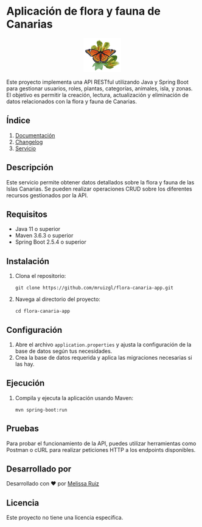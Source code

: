 # Aplicación de flora y fauna de Canarias

<div align="center">
    <img src="img/2.gif" width=100>
</div>

Este proyecto implementa una API RESTful utilizando Java y Spring Boot para gestionar usuarios, roles, plantas, categorías, animales, isla, y zonas. El objetivo es permitir la creación, lectura, actualización y eliminación de datos relacionados con la flora y fauna de Canarias.

## Índice
1. [Documentación](./documentacion/)
2. [Changelog](./CHANGELOG.md)
3. [Servicio](./flora/)

## Descripción
Este servicio permite obtener datos detallados sobre la flora y fauna de las Islas Canarias. Se pueden realizar operaciones CRUD sobre los diferentes recursos gestionados por la API.

## Requisitos
- Java 11 o superior
- Maven 3.6.3 o superior
- Spring Boot 2.5.4 o superior

## Instalación
1. Clona el repositorio:
    ```
    git clone https://github.com/mruizgl/flora-canaria-app.git
    ```
2. Navega al directorio del proyecto:
    ```
    cd flora-canaria-app
    ```

## Configuración
1. Abre el archivo `application.properties` y ajusta la configuración de la base de datos según tus necesidades.
2. Crea la base de datos requerida y aplica las migraciones necesarias si las hay.

## Ejecución
1. Compila y ejecuta la aplicación usando Maven:
    ```
    mvn spring-boot:run
    ```

## Pruebas
Para probar el funcionamiento de la API, puedes utilizar herramientas como Postman o cURL para realizar peticiones HTTP a los endpoints disponibles.

## Desarrollado por
Desarrollado con ❤️ por [Melissa Ruiz](https://github.com/mruizgl)

## Licencia
Este proyecto no tiene una licencia específica.
